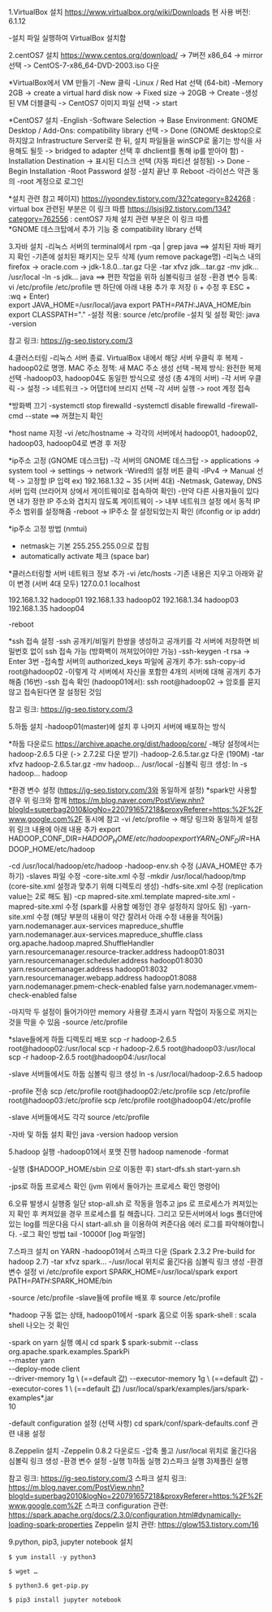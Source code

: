 1.VirtualBox 설치
https://www.virtualbox.org/wiki/Downloads
현 사용 버전: 6.1.12

-설치 파일 실행하여 VirtualBox 설치함

2.centOS7 설치
https://www.centos.org/download/ -> 7버전 x86_64 -> mirror선택
                                -> CentOS-7-x86_64-DVD-2003.iso 다운

*VirtualBox에서 VM 만들기
-New 클릭
-Linux / Red Hat 선택 (64-bit)
-Memory 2GB -> create a virtual hard disk now -> Fixed size -> 20GB -> Create
-생성된 VM 더블클릭 -> CentOS7 이미지 파일 선택 -> start

*CentOS7 설치
-English
-Software Selection -> Base Environment: GNOME Desktop / Add-Ons: compatibility library 선택 -> Done
(GNOME desktop으로 하지않고 Infrastructure Server로 한 뒤, 설치 파일들을 winSCP로 옮기는 방식을 사용해도 될듯 -> bridged to adapter 선택 후 dhclient를 통해 ip를 받아야 함)
-Installation Destination -> 표시된 디스크 선택 (자동 파티션 설정됨) -> Done
-Begin Installation
-Root Password 설정
-설치 끝난 후 Reboot
-라이선스 약관 동의
-root 계정으로 로그인

*설치 관련 참고 페이지)
  https://jyoondev.tistory.com/32?category=824268 : virtual box 관련된 부분은 이 링크 따름
  https://lsjsj92.tistory.com/134?category=762556 : centOS7 자체 설치 관련 부분은 이 링크 따름                                                                                    
                                                            *GNOME 데스크탑에서 추가 기능 중 compatibility library 선택

3.자바 설치
-리눅스 서버의 terminal에서 rpm -qa | grep java ==> 설치된 자바 패키지 확인
-기존에 설치된 패키지는 모두 삭제 (yum remove package명)
-리눅스 내의 firefox -> oracle.com -> jdk-1.8.0...tar.gz 다운
-tar xfvz jdk…tar.gz
-mv jdk… /usr/local
-ln -s jdk… java   ==> 편한 작업을 위하 심볼릭링크 설정
-환경 변수 등록: vi /etc/profile
/etc/profile 맨 하단에 아래 내용 추가 후 저장 (i + 수정 후 ESC + :wq + Enter)  
export JAVA_HOME=/usr/local/java
export PATH=$PATH:$JAVA_HOME/bin
export CLASSPATH="."
-설정 적용: source /etc/profile
-설치 및 설정 확인: java -version

참고 링크: https://jg-seo.tistory.com/3

4.클러스터링
-리눅스 서버 종료. VirtualBox 내에서 해당 서버 우클릭 후 복제
-hadoop02로 명명. MAC 주소 정책: 새 MAC 주소 생성 선택
-복제 방식: 완전한 복제 선택
-hadoop03, hadoop04도 동일한 방식으로 생성 (총 4개의 서버)
-각 서버 우클릭 -> 설정 -> 네트워크 -> 어댑터에 브리지 선택
-각 서버 실행 -> root 계정 접속

*방화벽 끄기
-systemctl stop firewalld
-systemctl disable firewalld
-firewall-cmd --state ==> 꺼졌는지 확인

*host name 지정
-vi /etc/hostname -> 각각의 서버에서 hadoop01, hadoop02, hadoop03, hadoop04로 변경 후 저장

*ip주소 고정 (GNOME 데스크탑)
-각 서버의 GNOME 데스크탑 -> applications -> system tool -> settings -> network
-Wired의 설정 버튼 클릭
-IPv4 -> Manual 선택 -> 고정할 IP 입력
ex) 192.168.1.32 ~ 35 (서버 4대)
-Netmask, Gateway, DNS 서버 입력 (브라어져 상에서 게이트웨이로 접속하여 확인)
-만약 다른 사용자들이 있다면 내가 정한 IP 주소와 겹치지 않도록 게이트웨이 -> 내부 네트워크 설정 에서 동적 IP 주소 범위를 설정해줌
-reboot -> IP주소 잘 설정되었는지 확인 (ifconfig or ip addr)

*ip주소 고정 방법 (nmtui)
- netmask는 기본 255.255.255.0으로 잡힘
- automatically activate 체크 (space bar)

*클러스터링할 서버 네트워크 정보 추가
-vi /etc/hosts
-기존 내용은 지우고 아래와 같이 변경 (서버 4대 모두)
127.0.0.1          localhost

192.168.1.32     hadoop01
192.168.1.33     hadoop02
192.168.1.34     hadoop03
192.168.1.35     hadoop04

-reboot

*ssh 접속 설정
-ssh 공개키/비밀키 한쌍을 생성하고 공개키를 각 서버에 저장하면 비밀번호 없이 ssh 접속 가능 (방화벽이 꺼져있어야만 가능)
-ssh-keygen -t rsa -> Enter 3번
-접속할 서버의 authorized_keys 파일에 공개키 추가: ssh-copy-id root@hadoop02
-이렇게 각 서버에서 자신을 포함한 4개의 서버에 대해 공개키 추가해줌 (16번)
-ssh 접속 확인 (hadoop01에서): ssh root@hadoop02 -> 암호를 묻지 않고 접속된다면 잘 설정된 것임

참고 링크: https://jg-seo.tistory.com/3

5.하둡 설치
-hadoop01(master)에 설치 후 나머지 서버에 배포하는 방식

*하둡 다운로드
https://archive.apache.org/dist/hadoop/core/
-해당 설정에서는 hadoop-2.6.5 다운  (-> 2.7.2로 다운 받기)
-hadoop-2.6.5.tar.gz 다운 (190M)
-tar xfvz hadoop-2.6.5.tar.gz
-mv hadoop… /usr/local
-심볼릭 링크 생성: ln -s hadoop… hadoop

*환경 변수 설정 (https://jg-seo.tistory.com/3와 동일하게 설정)
*spark만 사용할 경우 위 링크와 함께 https://m.blog.naver.com/PostView.nhn?blogId=superbag2010&logNo=220791657218&proxyReferer=https:%2F%2Fwww.google.com%2F 동시에 참고
-vi /etc/profile -> 해당 링크와 동일하게 설정
위 링크 내용에 아래 내용 추가
export HADOOP_CONF_DIR=$HADOOP_HOME/etc/hadoop
export YARN_CONF_DIR=$HADOOP_HOME/etc/hadoop

-cd /usr/local/hadoop/etc/hadoop
-hadoop-env.sh 수정 (JAVA_HOME만 추가하기)
-slaves 파일 수정
-core-site.xml 수정
-mkdir /usr/local/hadoop/tmp (core-site.xml 설정과 맞추기 위해 디렉토리 생성)
-hdfs-site.xml 수정 (replication value는 2로 해도 됨)
-cp mapred-site.xml.template mapred-site.xml
-mapred-site.xml 수정 (spark를 사용할 예정인 경우 설정하지 않아도 됨)
-yarn-site.xml 수정 (해당 부분의 내용이 약간 잘려서 아래 수정 내용을 적어둠)
<property>
	<name>yarn.nodemanager.aux-services</name>
	<value>mapreduce_shuffle</value>
</property>
<property>
	<name>yarn.nodemanager.aux-services.mapreduce_shuffle.class</name>
	<value>org.apache.hadoop.mapred.ShuffleHandler</value>
</property>
<property>
	<name>yarn.resourcemanager.resource-tracker.address</name>
	<value>hadoop01:8031</value>
</property>
<property>
	<name>yarn.resourcemanager.scheduler.address</name>
	<value>hadoop01:8030</value>
</property>
<property>
	<name>yarn.resourcemanager.address</name>
	<value>hadoop01:8032</value>
</property>
<property>
	<name>yarn.resourcemanager.webapp.address</name>
	<value>hadoop01:8088</value>
</property>
<property>
	<name>yarn.nodemanager.pmem-check-enabled</name>
	<value>false</value>
</property>
<property>
	<name>yarn.nodemanager.vmem-check-enabled</name>
	<value>false</value>
</property>

-마지막 두 설정이 들어가야만 memory 사용량 초과시 yarn 작업이 자동으로 꺼지는 것을 막을 수 있음
-source /etc/profile

*slave들에게 하둡 디렉토리 배포
scp -r hadoop-2.6.5 root@hadoop02:/usr/local
scp -r hadoop-2.6.5 root@hadoop03:/usr/local
scp -r hadoop-2.6.5 root@hadoop04:/usr/local

-slave 서버들에서도 하둡 심볼릭 링크 생성
ln -s /usr/local/hadoop-2.6.5 hadoop

-profile 전송
scp /etc/profile root@hadoop02:/etc/profile
scp /etc/profile root@hadoop03:/etc/profile
scp /etc/profile root@hadoop04:/etc/profile

-slave 서버들에서도 각각 source /etc/profile

-자바 및 하둡 설치 확인
java -version
hadoop version

5.hadoop 실행
-hadoop01에서 포맷 진행
hadoop namenode -format

-실행 ($HADOOP_HOME/sbin 으로 이동한 후)
start-dfs.sh
start-yarn.sh

-jps로 하둡 프로세스 확인 (jvm 위에서 돌아가는 프로세스 확인 명령어)

6.오류 발생시
실행중 일단 stop-all.sh 로 작동을 멈추고 jps 로 프로세스가 켜져있는지 확인 후 켜져있을 경우 프로세스를 킬 해줍니다.
그리고 모든서버에서 logs 폴더안에 있는 log를 띄운다음 다시 start-all.sh 을 이용하여 켜준다음 에러 로그를 파악해야합니다.
-로그 확인 방법
tail -10000f [log 파일명]

7.스파크 설치 on YARN
-hadoop01에서 스파크 다운 (Spark 2.3.2 Pre-build for hadoop 2.7)
-tar xfvz spark…
-/usr/local 위치로 옮긴다음 심볼릭 링크 생성
-환경변수 설정
vi /etc/profile
export SPARK_HOME=/usr/local/spark
export PATH=$PATH:$SPARK_HOME/bin

-source /etc/profile
-slave들에 profile 배포 후 source /etc/profile

*hadoop 구동 없는 상태, hadoop01에서
-spark 홈으로 이동
spark-shell : scala shell 나오는 것 확인

-spark on yarn 실행 예시
cd spark
$ spark-submit --class org.apache.spark.examples.SparkPi \
--master yarn \
--deploy-mode client \
--driver-memory 1g \        (==default 값)
--executor-memory 1g \    (==default 값)
--executor-cores 1 \          (==default 값)
/usr/local/spark/examples/jars/spark-examples*.jar \
10

-default configuration 설정 (선택 사항)
cd spark/conf/spark-defaults.conf
관련 내용 설정

8.Zeppelin 설치
-Zeppelin 0.8.2 다운로드
-압축 풀고 /usr/local 위치로 옮긴다음 심볼릭 링크 생성
-환경 변수 설정
-실행
1)하둡 실행
2)스파크 실행
3)제플린 실행

참고 링크: https://jg-seo.tistory.com/3
스파크 설치 링크: https://m.blog.naver.com/PostView.nhn?blogId=superbag2010&logNo=220791657218&proxyReferer=https:%2F%2Fwww.google.com%2F
스파크 configuration 관련: https://spark.apache.org/docs/2.3.0/configuration.html#dynamically-loading-spark-properties
Zeppelin 설치 관련: https://glow153.tistory.com/16


9.python, pip3, jupyter notebook 설치
```shell
$ yum install -y python3

$ wget …

$ python3.6 get-pip.py

$ pip3 install jupyter notebook
```
